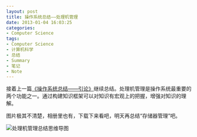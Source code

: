 ```yaml
---
layout: post
title: 操作系统总结——处理机管理
date: 2013-01-04 16:03:25
categories:
- Computer Science
tags:
- Computer Science
- 计算机科学
- 总结
- Summary
- 笔记
- Note
---
```


接着上一篇[《操作系统总结——引论》](http://www.geekplux.com/2013/01/03/操作系统总结——引论/)继续总结。处理机管理是操作系统最重要的两个功能之一。通过构建知识框架可以对知识有宏观上的把握，增强对知识的理解。

图片极其不清楚，相册里也有，下载下来看吧，明天再总结“存储器管理”吧。

![处理机管理总结思维导图](https://geekpluxblog.oss-cn-hongkong.aliyuncs.com/os/os-processor-summary.png?x-oss-process=style/zip)

